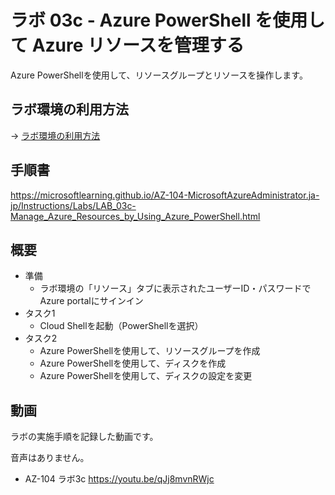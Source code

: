 # ラボ 03c - Azure PowerShell を使用して Azure リソースを管理する

Azure PowerShellを使用して、リソースグループとリソースを操作します。

## ラボ環境の利用方法

→ [ラボ環境の利用方法](lab00.md)

## 手順書

https://microsoftlearning.github.io/AZ-104-MicrosoftAzureAdministrator.ja-jp/Instructions/Labs/LAB_03c-Manage_Azure_Resources_by_Using_Azure_PowerShell.html

## 概要

- 準備
  - ラボ環境の「リソース」タブに表示されたユーザーID・パスワードでAzure portalにサインイン
- タスク1
  - Cloud Shellを起動（PowerShellを選択）
- タスク2
  - Azure PowerShellを使用して、リソースグループを作成
  - Azure PowerShellを使用して、ディスクを作成
  - Azure PowerShellを使用して、ディスクの設定を変更

## 動画

ラボの実施手順を記録した動画です。

音声はありません。

- AZ-104 ラボ3c https://youtu.be/qJj8mvnRWjc
